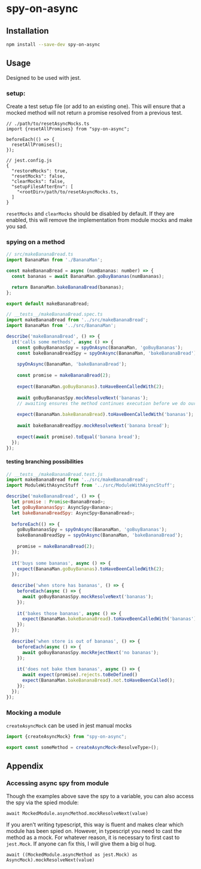 # spy-on-async

## Installation

```bash
npm install --save-dev spy-on-async
```

## Usage

Designed to be used with jest.

### setup:

Create a test setup file (or add to an existing one).
This will ensure that a mocked method will not return a promise resolved from a previous test.

```
// ./path/to/resetAsyncMocks.ts
import {resetAllPromises} from "spy-on-async";

beforeEach(() => {
  resetAllPromises();
});
```

```
// jest.config.js
{
  "restoreMocks": true,
  "resetMocks": false, 
  "clearMocks": false,
  "setupFilesAfterEnv": [
    "<rootDir>/path/to/resetAsyncMocks.ts,
  ]
}
```
`resetMocks` and `clearMocks` should be disabled by default.
 If they are enabled, this will remove the implementation from module mocks and make you sad.


### spying on a method

```js
// src/makeBananaBread.ts
import BananaMan from './BananaMan'; 

const makeBananaBread = async (numBananas: number) => {
  const bananas = await BananaMan.goBuyBananas(numBananas);

  return BananaMan.bakeBananaBread(bananas);
};

export default makeBananaBread;
```

```js
// __tests__/makeBananaBread.spec.ts
import makeBananaBread from '../src/makeBananaBread';
import BananaMan from '../src/BananaMan'; 

describe('makeBananaBread', () => {
  it('calls some methods', async () => {
    const goBuyBananasSpy = spyOnAsync(BananaMan, 'goBuyBananas');
    const bakeBananaBreadSpy = spyOnAsync(BananaMan, 'bakeBananaBread');
  
    spyOnAsync(BananaMan, 'bakeBananaBread');
  
    const promise = makeBananaBread(2);
  
    expect(BananaMan.goBuyBananas).toHaveBeenCalledWith(2);
  
    await goBuyBananasSpy.mockResolveNext('bananas');
    // awaiting ensures the method continues execution before we do our next assertion
  
    expect(BananaMan.bakeBananaBread).toHaveBeenCalledWith('bananas');
  
    await bakeBananaBreadSpy.mockResolveNext('banana bread');
  
    expect(await promise).toEqual('banana bread');
  });
});
```

#### testing branching possibilities
```js
// __tests__/makeBananaBread.test.js
import makeBananaBread from '../src/makeBananaBread';
import ModuleWithAsyncStuff from '../src/ModuleWithAsyncStuff'; 

describe('makeBananaBread', () => {
  let promise : Promise<BananaBread>;
  let goBuyBananasSpy: AsyncSpy<Banana>;
  let bakeBananaBreadSpy: AsyncSpy<BananaBread>;
  
  beforeEach(() => {
    goBuyBananasSpy = spyOnAsync(BananaMan, 'goBuyBananas');
    bakeBananaBreadSpy = spyOnAsync(BananaMan, 'bakeBananaBread');
  
    promise = makeBananaBread(2);
  });
  
  it('buys some bananas', async () => {
    expect(BananaMan.goBuyBananas).toHaveBeenCalledWith(2);
  });
  
  describe('when store has bananas', () => {
    beforeEach(async () => {
      await goBuyBananasSpy.mockResolveNext('bananas');
    });
  
    it('bakes those bananas', async () => {
      expect(BananaMan.bakeBananaBread).toHaveBeenCalledWith('bananas');
    });
  });
  
  describe('when store is out of bananas', () => {
    beforeEach(async () => {
      await goBuyBananasSpy.mockRejectNext('no bananas');
    });
  
    it('does not bake them bananas', async () => {
      await expect(promise).rejects.toBeDefined()
      expect(BananaMan.bakeBananaBread).not.toHaveBeenCalled();
    });
  });
});
```

### Mocking a module

`createAsyncMock` can be used in jest manual mocks

```ts
import {createAsyncMock} from "spy-on-async";

export const someMethod = createAsyncMock<ResolveType>();
```

## Appendix

### Accessing async spy from module

Though the examples above save the spy to a variable, you can also access the spy via the spied module:

`await MockedModule.asyncMethod.mockResolveNext(value)`

If you aren't writing typescript, this way is fluent and makes clear which module has been spied on.
However, in typescript you need to cast the method as a mock.
For whatever reason, it is necessary to first cast to `jest.Mock`. If anyone can fix this, I will give them a big ol hug. 

`await ((MockedModule.asyncMethod as jest.Mock) as AsyncMock).mockResolveNext(value)` 
 